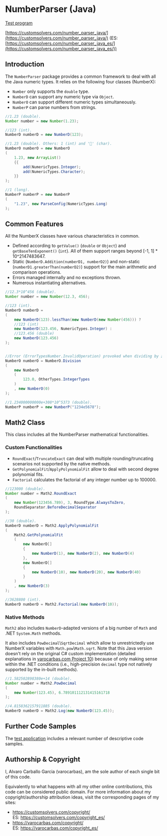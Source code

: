 # NumberParser (Java)

[Test program](https://github.com/varocarbas/FlexibleParser_Java/blob/master/all_code/Test/src/Parts/NumberParser.java)

[https://customsolvers.com/number_parser_java/](https://customsolvers.com/number_parser_java/) (ES: [https://customsolvers.com/number_parser_java_es/](https://customsolvers.com/number_parser_java_es/))

## Introduction

The ```NumberParser``` package provides a common framework to deal with all the Java numeric types. It relies on the following four classes (NumberX):
- ```Number``` only supports the ```double``` type.
- ```NumberD``` can support any numeric type via ```Object```. 
- ```NumberO``` can support different numeric types simultaneously. 
- ```NumberP``` can parse numbers from strings. 

```Java
//1.23 (double).
Number number = new Number(1.23); 

//123 (int).
NumberD numberD = new NumberD(123);

//1.23 (double). Others: 1 (int) and '' (char).
NumberO numberO = new NumberO
(
	1.23, new ArrayList() 
	{{ 
		add(NumericTypes.Integer); 
		add(NumericTypes.Character); 
	}}
); 

//1 (long).
NumberP numberP = new NumberP
(
	"1.23", new ParseConfig(NumericTypes.Long)
);
```

## Common Features

All the NumberX classes have various characteristics in common.
- Defined according to ```getValue()``` (```double``` or ```Object```) and ```getBaseTenExponent()``` (```int```). All of them support ranges beyond [-1, 1] * 10^2147483647. 
- Static (```NumberD.Addition(numberD1, numberD2)```) and non-static (```numberD1.greaterThan(numberD2)```) support for the main arithmetic and comparison operations.
- Errors managed internally and no exceptions thrown.
- Numerous instantiating alternatives.

```Java
//12.3*10^456 (double).
Number number = new Number(12.3, 456); 

//123 (int).
NumberD numberD = 
(
	new NumberD(123).lessThan(new NumberD(new Number(456))) ?
	//123 (int)
	new NumberD(123.456, NumericTypes.Integer) :
	//123.456 (double)
	new NumberD(123.456)
);


//Error (ErrorTypesNumber.InvalidOperation) provoked when dividing by zero.
NumberO numberO = NumberO.Division
(
	new NumberO
	(
		123.0, OtherTypes.IntegerTypes
	)
	, new NumberO(0)
);

//1.234000000000e+308*10^5373 (double).
NumberP numberP = new NumberP("1234e5678");
```

## Math2 Class

This class includes all the NumberParser mathematical functionalities.

### Custom Functionalities

- ```RoundExact```/```TruncateExact``` can deal with multiple rounding/truncating scenarios not supported by the native methods.
- ```GetPolynomialFit```/```ApplyPolynomialFit``` allow to deal with second degree polynomial fits. 
- ```Factorial``` calculates the factorial of any integer number up to 100000. 

```Java
//123000 (double).
Number number = Math2.RoundExact
(
	new Number(123456.789), 3, RoundType.AlwaysToZero, 
	RoundSeparator.BeforeDecimalSeparator
);

//30 (double).
NumberD numberD = Math2.ApplyPolynomialFit
(
	Math2.GetPolynomialFit
	(
		new NumberD[] 
		{ 
			new NumberD(1), new NumberD(2), new NumberD(4) 
		}, 
		new NumberD[] 
		{ 
			new NumberD(10), new NumberD(20), new NumberD(40) 
		}
	)
	, new NumberD(3)
);

//3628800 (int).
NumberD numberD = Math2.Factorial(new NumberD(10));
```

### Native Methods
```Math2``` also includes ```NumberD```-adapted versions of a big number of ```Math``` and .NET ```System.Math``` methods. 

It also includes ```PowDecimal```\\```SqrtDecimal``` which allow to unrestrictedly use NumberX variables with ```Math.pow```\\```Math.sqrt```. Note that this Java version doesn't rely on the original C# custom implementation (detailed explanations in [varocarbas.com Project 10](https://varocarbas.com/fractional_exponentiation/)) because of only making sense within the .NET conditions (i.e., high-precision ```decimal``` type not natively supported by the in-built methods).

```Java
//1.582502898380e+14 (double).
Number number = Math2.PowDecimal
(
	new Number(123.45), 6.789101112131415161718
);

//4.8158362157911885 (double).
NumberD numberD = Math2.Log(new NumberD(123.45));
```

## Further Code Samples
The [test application](https://github.com/varocarbas/FlexibleParser/blob/master/all_code/Test/Parts/NumberParser.cs) includes a relevant number of descriptive code samples. 

## Authorship & Copyright
I, Alvaro Carballo Garcia (varocarbas), am the sole author of each single bit of this code.

Equivalently to what happens with all my other online contributions, this code can be considered public domain. For more information about my copyright/authorship attribution ideas, visit the corresponding pages of my sites:
- https://customsolvers.com/copyright/<br/> 
ES: https://customsolvers.com/copyright_es/
- https://varocarbas.com/copyright/<br/>
ES: https://varocarbas.com/copyright_es/
